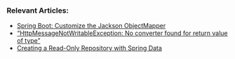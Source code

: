 ### Relevant Articles:

- [Spring Boot: Customize the Jackson ObjectMapper](https://www.nabgc.com/spring-boot-customize-jackson-objectmapper)
- [“HttpMessageNotWritableException: No converter found for return value of type”](https://www.nabgc.com/spring-no-converter-found)
- [Creating a Read-Only Repository with Spring Data](https://www.nabgc.com/spring-data-read-only-repository)
